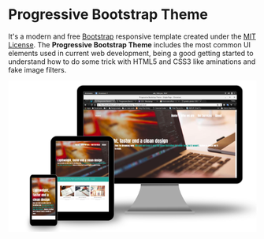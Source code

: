 # Progressive Bootstrap Theme
It's a modern and free [Bootstrap](http://getbootstrap.com/) responsive template created under the [MIT License](https://opensource.org/licenses/MIT). The **Progressive Bootstrap Theme** includes the most common UI elements used in current web development, being a good getting started to understand how to do some trick with HTML5 and CSS3 like aminations and fake image filters.

![Responsive design devices](https://github.com/sunfreitas/progressive-bootstrap-theme/blob/master/img/progressive-bootstrap-theme-responsive-mock.png "Progressive Bootstrap Theme")
